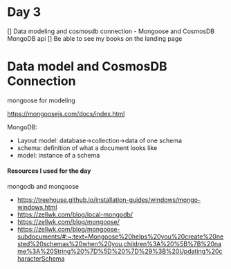 # Day 3

[] Data modeling and cosmosdb connection
    - Mongoose and CosmosDB MongoDB api
[] Be able to see my books on the landing page


# Data model and CosmosDB Connection

mongoose for modeling

https://mongoosejs.com/docs/index.html

MongoDB:
- Layout model: database->collection->data of one schema
- schema: definition of what a document looks like 
- model: instance of a schema


#### Resources I used for the day

mongodb and mongoose
- https://treehouse.github.io/installation-guides/windows/mongo-windows.html
- https://zellwk.com/blog/local-mongodb/
- https://zellwk.com/blog/mongoose/
- https://zellwk.com/blog/mongoose-subdocuments/#:~:text=Mongoose%20helps%20you%20create%20nested%20schemas%20when%20you,children%3A%20%5B%7B%20name%3A%20String%20%7D%5D%20%7D%29%3B%20Updating%20characterSchema